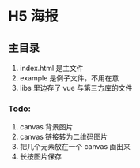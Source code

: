 # H5 海报

## 主目录

1.  index.html 是主文件
2.  example 是例子文件，不用在意
3.  libs 里边存了 vue 与第三方库的文件

### Todo:

1.  canvas 背景图片
2.  canvas 链接转为二维码图片
3.  把几个元素放在一个 canvas 画出来
4.  长按图片保存
